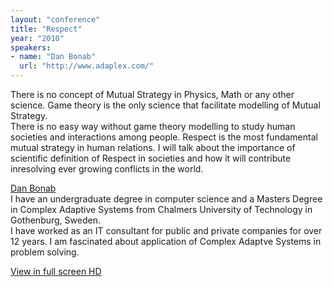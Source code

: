 ```yaml
---
layout: "conference"
title: "Respect"
year: "2010"
speakers:
- name: "Dan Bonab"
  url: "http://www.adaplex.com/"
---
```



There is no concept of Mutual Strategy in Physics, Math or any other science.
Game theory is the only science that facilitate modelling of Mutual Strategy.  
There is no easy way without game theory modelling to study human societies
and interactions among people. Respect is the most fundamental mutual strategy
in human relations. I will talk about the importance of scientific definition
of Respect in societies and how it will contribute inresolving ever growing
conflicts in the world.

[ Dan Bonab
](https://web.archive.org/web/20210413193626/http://www.adaplex.com/)  
I have an undergraduate degree in computer science and a Masters Degree in
Complex Adaptive Systems from Chalmers University of Technology in Gothenburg,
Sweden.  
I have worked as an IT consultant for public and private companies for over 12
years. I am fascinated about application of Complex Adaptve Systems in problem
solving.


[ View in full screen HD
](https://web.archive.org/web/20210413193626/https://www.youtube.com/embed/PbFErRci2bc?rel=0&hd=1)


[//]: # (Retrieved from https://web.archive.org/web/20210416135337/https://www.ideawave.ca/the-conference/respect)
